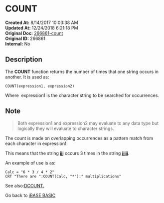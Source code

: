 # COUNT

**Created At:** 8/14/2017 10:03:38 AM  
**Updated At:** 12/24/2018 6:21:18 PM  
**Original Doc:** [266861-count](https://docs.jbase.com/36868-jbase-basic/266861-count)  
**Original ID:** 266861  
**Internal:** No  

## Description

The **COUNT** function returns the number of times that one string occurs in another. It is used as:

```
COUNT(expression1, expression2)
```

Where  expression1 is the character string to be searched for occurrences.

## Note

> Both expression1 and expression2 may evaluate to any data type but logically they will evaluate to character strings.

The count is made on overlapping occurrences as a pattern match from each character in expression1.

This means that the string **jjj** occurs 3 times in the string **jjjjj**.

An example of use is as:

```
Calc = "6 * 3 / 4 * 2"
CRT "There are ":COUNT(Calc, "*"):" multiplications"
```

See also:[DCOUNT.](./../dcount)

Go back to [jBASE BASIC](./../README.md)
